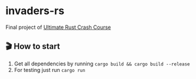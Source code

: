 # invaders-rs
Final project of [Ultimate Rust Crash Course](https://www.udemy.com/course/ultimate-rust-crash-course/)

## 🎬 How to start
1. Get all dependencies by running `cargo build && cargo build --release`
2. For testing just run `cargo run`
